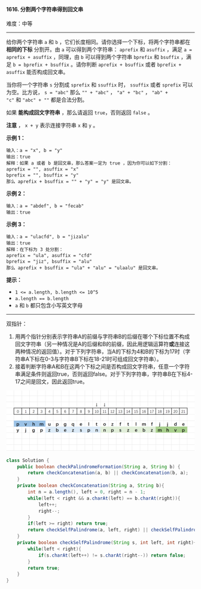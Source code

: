 #### 1616. 分割两个字符串得到回文串

难度：中等

---

给你两个字符串 `a` 和 `b` ，它们长度相同。请你选择一个下标，将两个字符串都在  **相同的下标**  分割开。由 `a` 可以得到两个字符串： `aprefix` 和 `asuffix` ，满足 `a = aprefix + asuffix` ，同理，由 `b` 可以得到两个字符串 `bprefix` 和 `bsuffix` ，满足 `b = bprefix + bsuffix` 。请你判断 `aprefix + bsuffix` 或者 `bprefix + asuffix` 能否构成回文串。

当你将一个字符串 `s` 分割成 `sprefix` 和 `ssuffix` 时， `ssuffix` 或者 `sprefix` 可以为空。比方说， `s = "abc"` 那么 `"" + "abc"` ， `"a" + "bc"` ， `"ab" + "c"` 和 `"abc" + ""` 都是合法分割。

如果  **能构成回文字符串**  ，那么请返回 `true`，否则返回 `false` 。

 **注意** ， `x + y` 表示连接字符串 `x` 和 `y` 。

 **示例 1：** 

```
输入：a = "x", b = "y"
输出：true
解释：如果 a 或者 b 是回文串，那么答案一定为 true ，因为你可以如下分割：
aprefix = "", asuffix = "x"
bprefix = "", bsuffix = "y"
那么 aprefix + bsuffix = "" + "y" = "y" 是回文串。
```

 **示例 2：** 

```
输入：a = "abdef", b = "fecab"
输出：true
```

 **示例 3：** 

```
输入：a = "ulacfd", b = "jizalu"
输出：true
解释：在下标为 3 处分割：
aprefix = "ula", asuffix = "cfd"
bprefix = "jiz", bsuffix = "alu"
那么 aprefix + bsuffix = "ula" + "alu" = "ulaalu" 是回文串。
```

 **提示：** 

*   `1 <= a.length, b.length <= 10^5`
*   `a.length == b.length`
*   `a` 和 `b` 都只包含小写英文字母

---

双指针：

1. 用两个指针分别表示字符串A的前缀与字符串B的后缀在哪个下标位置不构成回文字符串（另一种情况是A的后缀和B的前缀，因此用逻辑运算符**或**连接这两种情况的返回值）。对于下列字符串，当A的下标为4和B的下标为17时（字符串A下标在0-3与字符串B下标在18-21时可组成回文字符串）。
2. 接着判断字符串A和B在这两个下标之间是否构成回文字符串，任意一个字符串满足条件则返回true，否则返回false。对于下列字符串，字符串B在下标4-17之间是回文，因此返回true。



![](https://raw.githubusercontent.com/CompetitiveLin/ImageHostingService/picgo/imgs/202303181157470.png)

```Java
class Solution {
    public boolean checkPalindromeFormation(String a, String b) {
        return checkConcatenation(a, b) || checkConcatenation(b, a);
    }
    private boolean checkConcatenation(String a, String b){
        int n = a.length(), left = 0, right = n - 1;
        while(left < right && a.charAt(left) == b.charAt(right)){
            left++;
            right--;
        }
        if(left >= right) return true;
        return checkSelfPalindrome(a, left, right) || checkSelfPalindrome(b, left, right);
    }
    private boolean checkSelfPalindrome(String s, int left, int right){
        while(left < right){
            if(s.charAt(left++) != s.charAt(right--)) return false;
        }
        return true;
    }
}
```